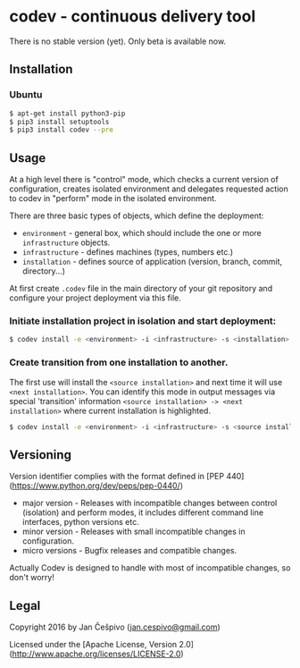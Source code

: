 # codev - continuous delivery tool


There is no stable version (yet). Only beta is available now.

## Installation

### Ubuntu
```bash
$ apt-get install python3-pip
$ pip3 install setuptools
$ pip3 install codev --pre
```

## Usage

At a high level there is "control" mode, which checks a current version of configuration, creates isolated environment and delegates requested action to codev in "perform" mode in the isolated environment.

There are three basic types of objects, which define the deployment:

 - `environment` - general box, which should include the one or more `infrastructure` objects. 
 - `infrastructure` - defines machines (types, numbers etc.)
 - `installation` - defines source of application (version, branch, commit, directory...)

At first create `.codev` file in the main directory of your git repository and configure your project deployment via this file. 

### Initiate installation project in isolation and start deployment:

```bash
$ codev install -e <environment> -i <infrastructure> -s <installation>
```

### Create transition from one installation to another.

The first use will install the `<source installation>` and next time it will use `<next installation>`.
You can identify this mode in output messages via special 'transition' information `<source installation> -> <next installation>` where current installation is highlighted.

```bash
$ codev install -e <environment> -i <infrastructure> -s <source installation> -n <next installation>
```
 
## Versioning

Version identifier complies with the format defined in [PEP 440] (https://www.python.org/dev/peps/pep-0440/)

  - major version - Releases with incompatible changes between control (isolation) and perform modes, it includes different command line interfaces, python versions etc.
  - minor version - Releases with small incompatible changes in configuration.
  - micro versions - Bugfix releases and compatible changes.
  

Actually Codev is designed to handle with most of incompatible changes, so don't worry!

## Legal

Copyright 2016 by Jan Češpivo (jan.cespivo@gmail.com)

Licensed under the [Apache License, Version 2.0] (http://www.apache.org/licenses/LICENSE-2.0)
